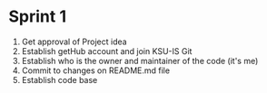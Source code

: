 # Sprint 1

1. Get approval of Project idea
2. Establish getHub account and join KSU-IS Git
3. Establish who is the owner and maintainer of the code (it's me)
4. Commit to changes on README.md file
5. Establish code base
